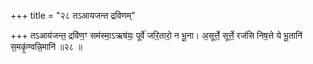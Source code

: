 +++
title = "२८ तऽआयजन्त द्रविणम्"

+++
तऽआय॑जन्त॒ द्रवि॑ण॒ꣳ सम॑स्मा॒ऽऋष॑यः॒ पूर्वे॑ जरि॒तारो॒ न भू॒ना। अ॒सूर्त्ते॒ सूर्त्ते॒ रज॑सि निष॒त्ते ये भू॒तानि॑ स॒मकृ॒॑ण्वन्नि॒मानि॑ ॥२८ ॥